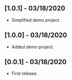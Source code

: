 ## [1.0.1] - 03/18/2020
- Simplified demo project.

## [1.0.0] - 03/18/2020
- Added demo project.

## [0.0.1] - 03/18/2020
- First release.
